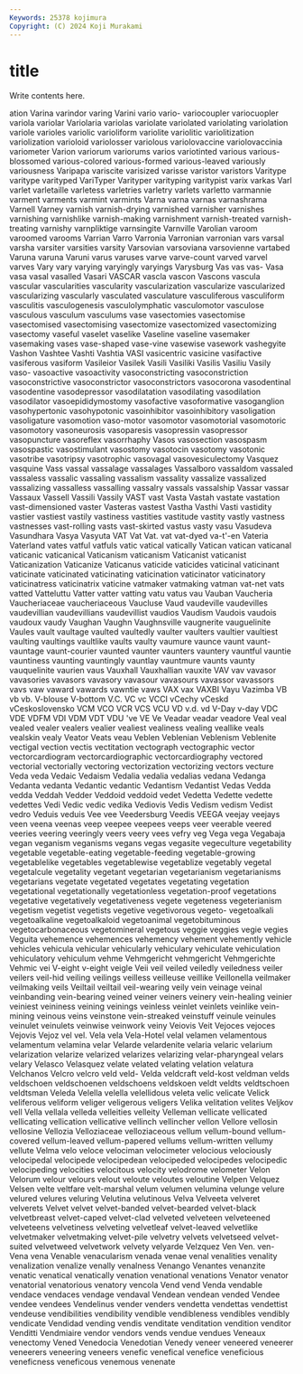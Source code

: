 ```yaml
---
Keywords: 25378 kojimura
Copyright: (C) 2024 Koji Murakami
---
```


# title

Write contents here.



ation Varina varindor varing Varini vario
vario- variocoupler variocuopler variola variolar Variolaria variolas variolate variolated variolating
variolation variole varioles variolic varioliform variolite variolitic variolitization variolization varioloid
variolosser variolous variolovaccine variolovaccinia variometer Varion variorum variorums varios variotinted
various various-blossomed various-colored various-formed various-leaved variously variousness Varipapa variscite varisized
varisse varistor varistors Varitype varitype varityped VariTyper Varityper varityping varitypist
varix varkas Varl varlet varletaille varletess varletries varletry varlets varletto
varmannie varment varments varmint varmints Varna varna varnas varnashrama Varnell
Varney varnish varnish-drying varnished varnisher varnishes varnishing varnishlike varnish-making varnishment
varnish-treated varnish-treating varnishy varnpliktige varnsingite Varnville Varolian varoom varoomed varooms
Varrian Varro Varronia Varronian varronian vars varsal varsha varsiter varsities
varsity Varsovian varsoviana varsovienne vartabed Varuna varuna Varuni varus varuses
varve varve-count varved varvel varves Vary vary varying varyingly varyings
Varysburg Vas vas vas- Vasa vasa vasal vasalled Vasari VASCAR
vascla vascon Vascons vascula vascular vascularities vascularity vascularization vascularize vascularized
vascularizing vascularly vasculated vasculature vasculiferous vasculiform vasculitis vasculogenesis vasculolymphatic vasculomotor
vasculose vasculous vasculum vasculums vase vasectomies vasectomise vasectomised vasectomising vasectomize
vasectomized vasectomizing vasectomy vaseful vaselet vaselike Vaseline vaseline vasemaker vasemaking
vases vase-shaped vase-vine vasewise vasework vashegyite Vashon Vashtee Vashti Vashtia
VASI vasicentric vasicine vasifactive vasiferous vasiform Vasileior Vasilek Vasili Vasiliki
Vasilis Vasiliu Vasily vaso- vasoactive vasoactivity vasoconstricting vasoconstriction vasoconstrictive vasoconstrictor
vasoconstrictors vasocorona vasodentinal vasodentine vasodepressor vasodilatation vasodilating vasodilation vasodilator vasoepididymostomy
vasofactive vasoformative vasoganglion vasohypertonic vasohypotonic vasoinhibitor vasoinhibitory vasoligation vasoligature vasomotion
vaso-motor vasomotor vasomotorial vasomotoric vasomotory vasoneurosis vasoparesis vasopressin vasopressor vasopuncture
vasoreflex vasorrhaphy Vasos vasosection vasospasm vasospastic vasostimulant vasostomy vasotocin vasotomy
vasotonic vasotribe vasotripsy vasotrophic vasovagal vasovesiculectomy Vasquez vasquine Vass vassal
vassalage vassalages Vassalboro vassaldom vassaled vassaless vassalic vassaling vassalism vassality
vassalize vassalized vassalizing vassalless vassalling vassalry vassals vassalship Vassar vassar
Vassaux Vassell Vassili Vassily VAST vast Vasta Vastah vastate vastation
vast-dimensioned vaster Vasteras vastest Vastha Vasthi Vasti vastidity vastier vastiest
vastily vastiness vastities vastitude vastity vastly vastness vastnesses vast-rolling vasts
vast-skirted vastus vasty vasu Vasudeva Vasundhara Vasya Vasyuta VAT Vat
Vat. vat vat-dyed va-t'-en Vateria Vaterland vates vatful vatfuls vatic
vatical vatically Vatican vatican vaticanal vaticanic vaticanical Vaticanism vaticanism Vaticanist
vaticanist Vaticanization Vaticanize Vaticanus vaticide vaticides vaticinal vaticinant vaticinate vaticinated
vaticinating vaticination vaticinator vaticinatory vaticinatress vaticinatrix vaticine vatmaker vatmaking vatman
vat-net vats vatted Vatteluttu Vatter vatter vatting vatu vatus vau
Vauban Vaucheria Vaucheriaceae vaucheriaceous Vaucluse Vaud vaudeville vaudevilles vaudevillian vaudevillians
vaudevillist vaudios Vaudism Vaudois vaudois vaudoux vaudy Vaughan Vaughn Vaughnsville
vaugnerite vauguelinite Vaules vault vaultage vaulted vaultedly vaulter vaulters vaultier
vaultiest vaulting vaultings vaultlike vaults vaulty vaumure vaunce vaunt vaunt-
vauntage vaunt-courier vaunted vaunter vaunters vauntery vauntful vauntie vauntiness vaunting
vauntingly vauntlay vauntmure vaunts vaunty vauquelinite vaurien vaus Vauxhall Vauxhallian
vauxite VAV vav vavasor vavasories vavasors vavasory vavasour vavasours vavassor
vavassors vavs vaw vaward vawards vawntie vaws VAX vax VAXBI
Vayu Vazimba VB vb vb. V-blouse V-bottom V.C. VC vc
VCCI vCechy vCeskd vCeskoslovensko VCM VCO VCR VCS VCU VD
v.d. vd V-Day v-day VDC VDE VDFM VDI VDM VDT
VDU 've VE Ve Veadar veadar veadore Veal veal vealed
vealer vealers vealier vealiest vealiness vealing veallike veals vealskin vealy
Veator Veats veau Veblen Veblenian Veblenism Veblenite vectigal vection vectis
vectitation vectograph vectographic vector vectorcardiogram vectorcardiographic vectorcardiography vectored vectorial vectorially
vectoring vectorization vectorizing vectors vecture Veda veda Vedaic Vedaism Vedalia
vedalia vedalias vedana Vedanga Vedanta vedanta Vedantic vedantic Vedantism Vedantist
Vedas Vedda vedda Veddah Vedder Veddoid veddoid vedet Vedetta Vedette
vedette vedettes Vedi Vedic vedic vedika Vediovis Vedis Vedism vedism
Vedist vedro Veduis veduis Vee vee Veedersburg Veedis VEEGA veejay
veejays veen veena veenas veep veepee veepees veeps veer veerable
veered veeries veering veeringly veers veery vees vefry veg Vega
vega Vegabaja vegan veganism veganisms vegans vegas vegasite vegeculture vegetability
vegetable vegetable-eating vegetable-feeding vegetable-growing vegetablelike vegetables vegetablewise vegetablize vegetably vegetal
vegetalcule vegetality vegetant vegetarian vegetarianism vegetarianisms vegetarians vegetate vegetated vegetates
vegetating vegetation vegetational vegetationally vegetationless vegetation-proof vegetations vegetative vegetatively vegetativeness
vegete vegeteness vegeterianism vegetism vegetist vegetists vegetive vegetivorous vegeto- vegetoalkali
vegetoalkaline vegetoalkaloid vegetoanimal vegetobituminous vegetocarbonaceous vegetomineral vegetous veggie veggies vegie
vegies Veguita vehemence vehemences vehemency vehement vehemently vehicle vehicles vehicula
vehicular vehicularly vehiculary vehiculate vehiculation vehiculatory vehiculum vehme Vehmgericht vehmgericht
Vehmgerichte Vehmic vei V-eight v-eight veigle Veii veil veiled veiledly
veiledness veiler veilers veil-hid veiling veilings veilless veilleuse veillike Veillonella
veilmaker veilmaking veils Veiltail veiltail veil-wearing veily vein veinage veinal
veinbanding vein-bearing veined veiner veiners veinery vein-healing veinier veiniest veininess
veining veinings veinless veinlet veinlets veinlike vein-mining veinous veins veinstone
vein-streaked veinstuff veinule veinules veinulet veinulets veinwise veinwork veiny Veiovis
Veit Vejoces vejoces Vejovis Vejoz vel vel. Vela vela Vela-Hotel
velal velamen velamentous velamentum velamina velar Velarde velardenite velaria velaric
velarium velarization velarize velarized velarizes velarizing velar-pharyngeal velars velary Velasco
Velasquez velate velated velating velation velatura Velchanos Velcro velcro veld
veld- Velda veldcraft veld-kost veldman velds veldschoen veldschoenen veldschoens veldskoen
veldt veldts veldtschoen veldtsman Veleda Velella velella velellidous veleta velic
velicate Velick veliferous veliform veliger veligerous veligers Velika velitation velites
Veljkov vell Vella vellala velleda velleities velleity Velleman vellicate vellicated
vellicating vellication vellicative vellinch vellincher vellon Vellore vellosin vellosine Vellozia
Velloziaceae velloziaceous vellum vellum-bound vellum-covered vellum-leaved vellum-papered vellums vellum-written vellumy
vellute Velma velo veloce velociman velocimeter velocious velociously velocipedal velocipede
velocipedean velocipeded velocipedes velocipedic velocipeding velocities velocitous velocity velodrome velometer
Velon Velorum velour velours velout veloute veloutes veloutine Velpen Velquez
Velsen velte veltfare velt-marshal velum velumen velumina velunge velure velured
velures veluring Velutina velutinous Velva Velveeta velveret velverets Velvet velvet
velvet-banded velvet-bearded velvet-black velvetbreast velvet-caped velvet-clad velveted velveteen velveteened velveteens
velvetiness velveting velvetleaf velvet-leaved velvetlike velvetmaker velvetmaking velvet-pile velvetry velvets
velvetseed velvet-suited velvetweed velvetwork velvety velyarde Velzquez Ven Ven. ven-
Vena vena Venable venacularism venada venae venal venalities venality venalization
venalize venally venalness Venango Venantes venanzite venatic venatical venatically venation
venational venations Venator venator venatorial venatorious venatory vencola Vend vend
Venda vendable vendace vendaces vendage vendaval Vendean vendean vended Vendee
vendee vendees Vendelinus vender venders vendetta vendettas vendettist vendeuse vendibilities
vendibility vendible vendibleness vendibles vendibly vendicate Vendidad vending vendis venditate
venditation vendition venditor Venditti Vendmiaire vendor vendors vends vendue vendues
Veneaux venectomy Vened Venedocia Venedotian Venedy veneer veneered veneerer veneerers
veneering veneers venefic venefical venefice veneficious veneficness veneficous venemous venenate

